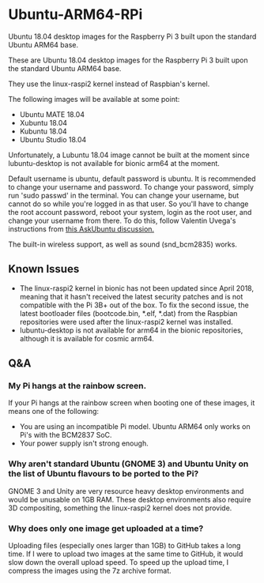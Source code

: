 # Ubuntu-ARM64-RPi
Ubuntu 18.04 desktop images for the Raspberry Pi 3 built upon the standard Ubuntu ARM64 base.

These are Ubuntu 18.04 desktop images for the Raspberry Pi 3 built upon the standard Ubuntu ARM64 base.

They use the linux-raspi2 kernel instead of Raspbian's kernel. 

The following images will be available at some point:

* Ubuntu MATE 18.04
* Xubuntu 18.04
* Kubuntu 18.04
* Ubuntu Studio 18.04

Unfortunately, a Lubuntu 18.04 image cannot be built at the moment since lubuntu-desktop is not available for bionic arm64 at the moment.

Default username is ubuntu, default password is ubuntu. It is recommended to change your username and password. To change your password, simply run 'sudo passwd' in the terminal. You can change your username, but cannot do so while you're logged in as that user. So you'll have to change the root account password, reboot your system, login as the root user, and change your username from there. To do this, follow Valentin Uvega's instructions from <a href="https://askubuntu.com/questions/34074/how-do-i-change-my-username">this AskUbuntu discussion.</a>

The built-in wireless support, as well as sound (snd_bcm2835) works.

## Known Issues
* The linux-raspi2 kernel in bionic has not been updated since April 2018, meaning that it hasn't received the latest security patches and is not compatible with the Pi 3B+ out of the box. To fix the second issue, the latest bootloader files (bootcode.bin, *.elf, *.dat) from the Raspbian repositories were used after the linux-raspi2 kernel was installed.
* lubuntu-desktop is not available for arm64 in the bionic repositories, although it is available for cosmic arm64.

## Q&A

### My Pi hangs at the rainbow screen.

If your Pi hangs at the rainbow screen when booting one of these images, it means one of the following:

* You are using an incompatible Pi model. Ubuntu ARM64 only works on Pi's with the BCM2837 SoC.
* Your power supply isn't strong enough.

### Why aren't standard Ubuntu (GNOME 3) and Ubuntu Unity on the list of Ubuntu flavours to be ported to the Pi?

GNOME 3 and Unity are very resource heavy desktop environments and would be unusable on 1GB RAM. These desktop environments also require 3D compositing, something the linux-raspi2 kernel does not provide.

### Why does only one image get uploaded at a time? 

Uploading files (especially ones larger than 1GB) to GitHub takes a long time. If I were to upload two images at the same time to GitHub, it would slow down the overall upload speed. To speed up the upload time, I compress the images using the 7z archive format.
